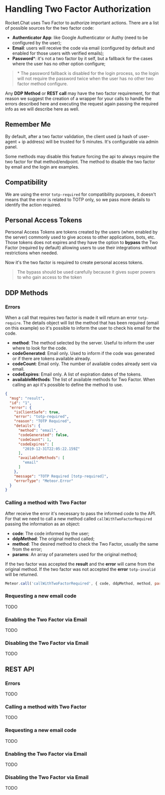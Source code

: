 # Handling Two Factor Authorization

Rocket.Chat uses Two Factor to authorize important actions. There are a list of possible sources for the two factor code:

* **Authenticator App**: like Google Authenticator or Authy (need to be configured by the user);
* **Email**: users will receive the code via email (configured by default and enabled for those users with verified emails);
* **Password***: it's not a two factor by it self, but a fallback for the cases where the user has no other option configure;

> \* The password fallback is disabled for the login process, so the login will not require the password twice when the user has no other two factor method configure.

Any **DDP Method** or **REST call** may have the two factor requirement, for that reason we suggest the creation of a wrapper for your calls to handle the errors described here and executing the request again passing the required info as we will describe here as well.

## Remember Me

By default, after a two factor validation, the client used (a hash of user-agent + ip address) will be trusted for 5 minutes. It's configurable via admin panel.

Some methods may disable this feature forcing the api to always require the two factor for that method/endpoint. The method to disable the two factor by email and the login are examples.

## Compatibility

We are using the error `totp-required` for compatibility purposes, it doesn't means that the error is related to TOTP only, so we pass more details to identify the action required.

## Personal Access Tokens

Personal Access Tokens are tokens created by the users (when enabled by the server) commonly used to give access to other applications, bots, etc. Those tokens does not expires and they have the option to **bypass** the Two Factor (required by default) allowing users to use their integrations without restrictions when needed.

Now it's the two factor is required to create personal access tokens.

> The bypass should be used carefully because it gives super powers to who gain access to the token

## DDP Methods

### Errors

When a call that requires two factor is made it will return an error `totp-require`. The details object will list the method that has been required (email on this example) so it's possible to inform the user to check his email for the code.

* **method**: The method selected by the server. Useful to inform the user where to look for the code.
* **codeGenerated**: Email only. Used to inform if the code was generated or if there are tokens available already.
* **codeCount**: Email only. The number of available codes already sent via email.
* **codeExpires**: Email only. A list of expiration dates of the tokens.
* **availableMethods**: The list of available methods for Two Factor. When calling an api it's possible to define the method to use.

```JSON
{
  "msg": "result",
  "id": "1",
  "error": {
    "isClientSafe": true,
    "error": "totp-required",
    "reason": "TOTP Required",
    "details": {
      "method": "email",
      "codeGenerated": false,
      "codeCount": 1,
      "codeExpires": [
        "2019-12-31T22:05:22.159Z"
      ],
      "availableMethods": [
        "email"
      ]
    },
    "message": "TOTP Required [totp-required]",
    "errorType": "Meteor.Error"
  }
}
```

### Calling a method with Two Factor

After receive the error it's necessary to pass the informed code to the API. For that we need to call a new method called `callWithTwoFactorRequired` passing the information as an object:

* **code**: The code informed by the user;
* **ddpMethod**: The original method called;
* **method**: The desired method to check the Two Factor, usually the same from the error;
* **params**: An array of parameters used for the original method;

If the two factor was accepted the **result** and the **error** will came from the original method.
If the two factor was not accepted the **error** `totp-invalid` will be returned.

```JavaScript
Meteor.call('callWithTwoFactorRequired', { code, ddpMethod, method, params: args }, (error, result) => {});
```

### Requesting a new email code

TODO

### Enabling the Two Factor via Email

TODO

### Disabling the Two Factor via Email

TODO

## REST API

### Errors

TODO

### Calling a method with Two Factor

TODO

### Requesting a new email code

TODO

### Enabling the Two Factor via Email

TODO

### Disabling the Two Factor via Email

TODO

